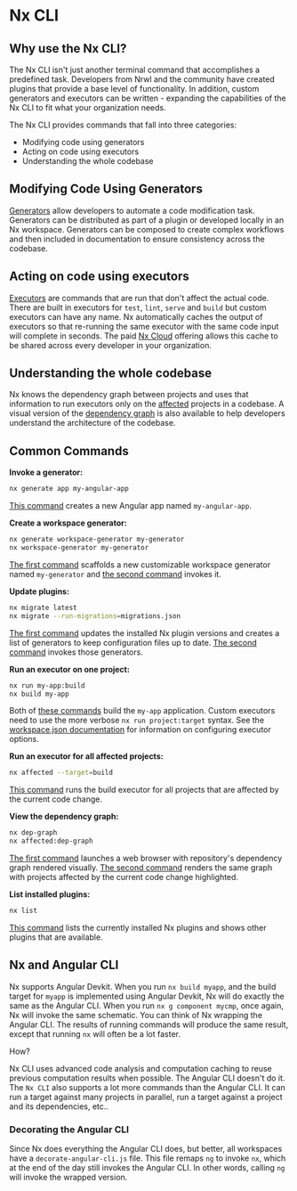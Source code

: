 # Nx CLI

## Why use the Nx CLI?

The Nx CLI isn't just another terminal command that accomplishes a predefined task. Developers from Nrwl and the community have created plugins that provide a base level of functionality. In addition, custom generators and executors can be written - expanding the capabilities of the Nx CLI to fit what your organization needs.

The Nx CLI provides commands that fall into three categories:

- Modifying code using generators
- Acting on code using executors
- Understanding the whole codebase

## Modifying Code Using Generators

[Generators](/{{framework}}/generators/using-schematics) allow developers to automate a code modification task. Generators can be distributed as part of a plugin or developed locally in an Nx workspace. Generators can be composed to create complex workflows and then included in documentation to ensure consistency across the codebase.

## Acting on code using executors

[Executors](/{{framework}}/executors/using-builders) are commands that are run that don't affect the actual code. There are built in executors for `test`, `lint`, `serve` and `build` but custom executors can have any name. Nx automatically caches the output of executors so that re-running the same executor with the same code input will complete in seconds. The paid [Nx Cloud](https://nx.app) offering allows this cache to be shared across every developer in your organization.

## Understanding the whole codebase

Nx knows the dependency graph between projects and uses that information to run executors only on the [affected](/{{framework}}/cli/affected) projects in a codebase. A visual version of the [dependency graph](/{{framework}}/structure/dependency-graph) is also available to help developers understand the architecture of the codebase.

## Common Commands

**Invoke a generator:**

```bash
nx generate app my-angular-app
```

[This command](/{{framework}}/cli/generate) creates a new Angular app named `my-angular-app`.

**Create a workspace generator:**

```bash
nx generate workspace-generator my-generator
nx workspace-generator my-generator
```

[The first command](/{{framework}}/cli/generate) scaffolds a new customizable workspace generator named `my-generator` and [the second command](/{{framework}}/cli/workspace-generator) invokes it.

**Update plugins:**

```bash
nx migrate latest
nx migrate --run-migrations=migrations.json
```

[The first command](/{{framework}}/cli/migrate) updates the installed Nx plugin versions and creates a list of generators to keep configuration files up to date. [The second command](/{{framework}}/cli/migrate) invokes those generators.

**Run an executor on one project:**

```bash
nx run my-app:build
nx build my-app
```

Both of [these commands](/{{framework}}/cli/run) build the `my-app` application. Custom executors need to use the more verbose `nx run project:target` syntax. See the [workspace.json documentation](/{{framework}}/core-concepts/configuration) for information on configuring executor options.

**Run an executor for all affected projects:**

```bash
nx affected --target=build
```

[This command](/{{framework}}/cli/affected) runs the build executor for all projects that are affected by the current code change.

**View the dependency graph:**

```bash
nx dep-graph
nx affected:dep-graph
```

[The first command](/{{framework}}/cli/dep-graph) launches a web browser with repository's dependency graph rendered visually. [The second command](/{{framework}}/cli/affected-dep-graph) renders the same graph with projects affected by the current code change highlighted.

**List installed plugins:**

```bash
nx list
```

[This command](/{{framework}}/cli/list) lists the currently installed Nx plugins and shows other plugins that are available.

## Nx and Angular CLI

Nx supports Angular Devkit. When you run `nx build myapp`, and the build target for `myapp` is implemented using Angular Devkit, Nx will do exactly the same as the Angular CLI. When you run `nx g component mycmp`, once again, Nx will invoke the same schematic. You can think of Nx wrapping the Angular CLI. The results of running commands will produce the same result, except that running `nx` will often be a lot faster.

How?

Nx CLI uses advanced code analysis and computation caching to reuse previous computation results when possible. The Angular CLI doesn't do it. The `Nx CLI` also supports a lot more commands than the Angular CLI. It can run a target against many projects in parallel, run a target against a project and its dependencies, etc..

### Decorating the Angular CLI

Since Nx does everything the Angular CLI does, but better, all workspaces have a `decorate-angular-cli.js` file. This file remaps `ng` to invoke `nx`, which at the end of the day still invokes the Angular CLI. In other words, calling `ng` will invoke the wrapped version.
